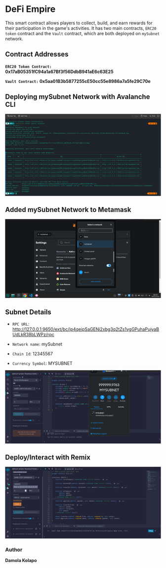 # DeFi Empire

This smart contract allows players to collect, build, and earn rewards for their participation in the game's activities. It has two main contracts, `ERC20 token` contract and the `Vault` contract, which are both deployed on `mySubnet` network.

## Contract Addresses

**`ERC20 Token Contract:`** **0x17aB05351fC94a1a67Bf3f56DdbB941aE6c63E25**

**`Vault Contract:`** **0x5aa01B3b5877255cE50cc55e8986a7a5fe29C70e**

## Deploying mySubnet Network with Avalanche CLI

![Subnet](./images/subnet.png)

## Added mySubnet Network to Metamask

![Network](./images/network.png)

## Subnet Details

- `RPC URL`: http://127.0.0.1:9650/ext/bc/jp4qeipSaGENi2xbg3q2tZs1vgGPuhaPujyaBUdLkR38bLWPz/rpc

- `Network name`: mySubnet

- `Chain Id`: 12345567

- `Currency Symbol`: MYSUBNET

![Metamask](./images/metamask.png)

## Deploy/Interact with Remix

<!-- image deploy/interact -->

![Remix](./images/remix.png)

### Author

**Damola Kolapo**
